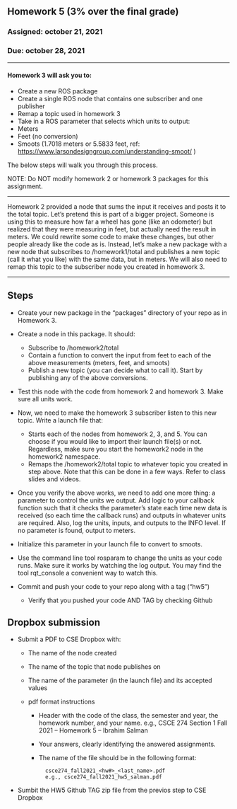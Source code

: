 ## Homework 5 (3% over the final grade) 

### Assigned: october 21, 2021
### Due: october 28, 2021

--------

#### Homework 3 will ask you to:
- Create a new ROS package
- Create a single ROS node that contains one subscriber and one publisher
- Remap a topic used in homework 3
- Take in a ROS parameter that selects which units to output:
- Meters
- Feet (no conversion)
- Smoots (1.7018 meters or 5.5833 feet, ref: https://www.larsondesigngroup.com/understanding-smoot/ )

The below steps will walk you through this process. 

NOTE: Do NOT modify homework 2 or homework 3 packages for this assignment.

________

Homework 2 provided a node that sums the input it receives and posts it to the total topic. Let’s pretend this is part of a bigger project. Someone is using this to measure how far a wheel has gone (like an odometer) but realized that they were measuring in feet, but actually need the result in meters. We could rewrite some code to make these changes, but other people already like the code as is. Instead, let’s make a new package with a new node that subscribes to /homework1/total and publishes a new topic (call it what you like) with the same data, but in meters. We will also need to remap this topic to the subscriber node you created in homework 3.


--------

## Steps

- Create your new package in the “packages” directory of your repo as in Homework 3.


- Create a node in this package. It should:
    - Subscribe to /homework2/total
    - Contain a function to convert the input from feet to each of the above measurements (meters, feet, and smoots)
    - Publish a new topic (you can decide what to call it). Start by publishing any of the above conversions.


- Test this node with the code from homework 2 and homework 3. Make sure all units work.

- Now, we need to make the homework 3 subscriber listen to this new topic. Write a launch file that:
    - Starts each of the nodes from homework 2, 3, and 5. You can choose if you would like to import their launch file(s) or not. Regardless, make sure you start the homework2 node in the homework2 namespace.
    - Remaps the /homework2/total topic to whatever topic you created in step above. Note that this can be done in a few ways. Refer to class slides and videos.

- Once you verify the above works, we need to add one more thing: a parameter to control the units we output. Add logic to your callback function such that it checks the parameter’s state each time new data is received (so each time the callback runs) and outputs in whatever units are required. Also, log the units, inputs, and outputs to the INFO level. If no parameter is found, output to meters.

- Initialize this parameter in your launch file to convert to smoots.

- Use the command line tool rosparam to change the units as your code runs. Make sure it works by watching the log output. You may find the tool rqt_console a convenient way to watch this.

- Commit and push your code to your repo along with a tag (“hw5”)
    - Verify that you pushed your code AND TAG by checking Github


## Dropbox submission

- Submit a PDF to CSE Dropbox with:

    * The name of the node created

    * The name of the topic that node publishes on

    * The name of the parameter (in the launch file) and its accepted values

    * pdf format instructions
        * Header with the code of the class, the semester and year, the homework number, and your name.
          e.g., CSCE 274 Section 1 Fall 2021 – Homework 5 – Ibrahim Salman
          
        * Your answers, clearly identifying the answered assignments.

        * The name of the file should be in the following format:
        
                csce274_fall2021_<hw#>_<last_name>.pdf
                e.g., csce274_fall2021_hw5_salman.pdf

- Sumbit the HW5 Github TAG zip file from the previos step to CSE Dropbox



